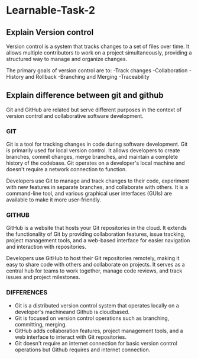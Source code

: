 # Learnable-Task-2

## Explain Version control

Version control is a system that tracks changes to a set of files over time.
It allows multiple contributors to work on a project simultaneously,
providing a structured way to manage and organize changes.

The primary goals of version control are to:
-Track changes
-Collaboration
-History and Rollback
-Branching and Merging
-Traceability

## Explain difference between git and github

Git and GitHub are related but serve different purposes
in the context of version control and collaborative software development.

### GIT

Git is a tool for tracking changes in code during software development.
Git is primarily used for local version control. It allows developers to create branches,
commit changes, merge branches, and maintain a complete history of the codebase.
Git operates on a developer's local machine and doesn't require a network connection to function.

Developers use Git to manage and track changes to their code, experiment with new features in separate branches, and collaborate with others. It is a command-line tool, and various graphical user interfaces (GUIs) are available to make it more user-friendly.

### GITHUB

GitHub is a website that hosts your Git repositories in the cloud. It extends the functionality of Git by providing collaboration features, issue tracking, project management tools, and a web-based interface for easier navigation and interaction with repositories.

Developers use GitHub to host their Git repositories remotely, making it easy to share code with others and collaborate on projects. It serves as a central hub for teams to work together, manage code reviews, and track issues and project milestones.

### DIFFERENCES

- Git is a distributed version control system that operates locally on a developer's machineand Github is cloudbased.
- Git is focused on version control operations such as branching, committing, merging.
- GitHub adds collaboration features, project management tools, and a web interface to interact with Git repositories.
- Git doesn't require an internet connection for basic version control operations but Github requires and internet connection.
